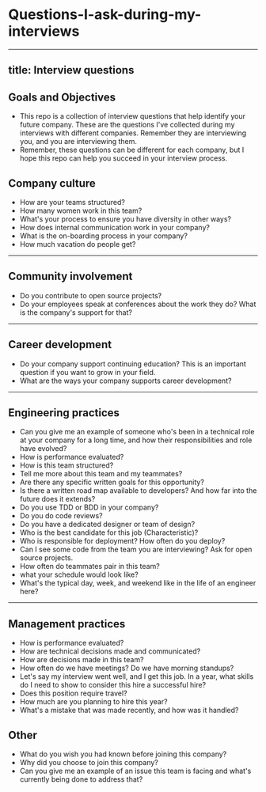 # Questions-I-ask-during-my-interviews

---
title: Interview questions
---
## Goals and Objectives
- This repo is a collection of interview questions that help identify your future company. These are the questions I've collected during my interviews with different companies. Remember they are interviewing you, and you are interviewing them.
- Remember, these questions can be different for each company, but I hope this repo can help you succeed in your interview process. 


## Company culture
- How are your teams structured?
- How many women work in this team?
- What's your process to ensure you have diversity in other ways?
- How does internal communication work in your company? 
- What is the on-boarding process in your company?
- How much vacation do people get?

---

## Community involvement 
- Do you contribute to open source projects? 
- Do your employees speak at conferences about the work they do? What is the company's support for that?

---

## Career development 
- Do your company support continuing education? This is an important question if you want to grow in your field. 
- What are the ways your company supports career development?

---

## Engineering practices
- Can you give me an example of someone who's been in a technical role at your company for a long time, and how their responsibilities and role have evolved?
- How is performance evaluated?
- How is this team structured?
- Tell me more about this team and my teammates? 
- Are there any specific written goals for this opportunity?
- Is there a written road map available to developers? And how far into the future does it extends?
- Do you use TDD or BDD in your company? 
- Do you do code reviews?
- Do you have a dedicated designer or team of design?
- Who is the best candidate for this job (Characteristic)?
- Who is responsible for deployment? How often do you deploy?
- Can I see some code from the team you are interviewing?  Ask for open source projects.
- How often do teammates pair in this team?
- what your schedule would look like?
- What's the typical day, week, and weekend like in the life of an engineer here?

---

## Management practices
- How is performance evaluated?
- How are technical decisions made and communicated?
- How are decisions made in this team?
- How often do we have meetings? Do we have morning standups?
- Let's say my interview went well, and I get this job. In a year, what skills do I need to show to consider this hire a successful hire?
- Does this position require travel?
- How much are you planning to hire this year?
- What's a mistake that was made recently, and how was it handled?


## Other 
- What do you wish you had known before joining this company?
- Why did you choose to join this company?
- Can you give me an example of an issue this team is facing and what's currently being done to address that?

